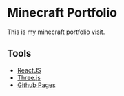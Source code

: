 # Minecraft Portfolio

This is my minecraft portfolio [visit](https://minecraft.piyaphat.com).

## Tools
- [ReactJS](https://reactjs.org/)
- [Three.js](https://threejs.org/docs/)
- [Github Pages](https://pages.github.com/)
